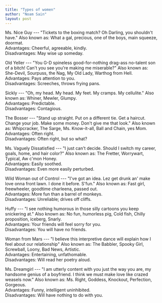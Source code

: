 ```yaml
---
title: "Types of women"
author: "Noam Sain"
layout: post
---
```


Ms. Nice Guy --- "Tickets to the boxing match? Oh Darling, you shouldn't have." Also known as: What a gal, precious, one of the boys, main squeeze, doormat.<br>Advantages: Cheerful, agreeable, kindly.<br>Disadvantages: May wise up someday.

Old Yeller --- "You G-D spineless good-for-nothing drag-ass no-talent son of a bitch! Can't you see you're making me miserable?" Also known as: She-Devil, Sourpuss, the Nag, My Old Lady, Warthog from Hell.<br>Advantages: Pays attention to you.<br>Disadvantages: Screeches, throws frying pans.

Sickly --- "Oh, my head. My head. My feet. My cramps. My cellulite." Also known as: Whiner, Mewler, Glumpy.<br>Advantages: Predictable.<br>Disadvantages: Contagious.

The Bosser --- "Stand up straight. Put on a different tie. Get a haircut. Change your job. Make some money. Don't give me that look." Also known as: Whipcracker, The Sarge, Ms. Know-it-all, Ball and Chain, yes Mom.<br>Advantages: Often right.<br>Disadvantages: Often right, but so what?

Ms. Vaguely Dissatisfied --- "I just can't decide. Should I switch my career, goals, home, and hair color?" Also known as: The Fretter, Worrywart, Typical, Aw c'mon Honey.<br>Advantages: Easily soothed.<br>Disadvantages: Even more easily perturbed.

Wild Woman out of Control --- "I've got an idea. Lez get drunk an' make love onna front lawn. I done it before. S'fun." Also known as: Fast girl, freewheeler, goodtime charleena, passed out.<br>Advantages: More fun than a barrel of monkeys.<br>Disadvantages: Unreliable; drives off cliffs.

Huffy --- "I see nothing humorous in those silly cartoons you keep snickering at." Also known as: No fun, humorless pig, Cold fish, Chilly proposition, iceberg, Snarly.<br>Advantages: Your friends will feel sorry for you.<br>Disadvantages: You will have no friends.

Woman from Mars --- "I believe this interpretive dance will explain how I feel about our relationship" Also known as: The Babbler, Spooky Girl, Screwball, Loony, Bad News, Artistic.<br>Advantages: Entertaining, unfathomable.<br>Disadvantages: Will read her poetry aloud.

Ms. Dreamgirl --- "I am utterly content with you just the way you are, my handsome genius of a boyfriend. I think we must make love like crazed weasels now." Also known as: Ms. Right, Goddess, Knockout, Perfection, Gorgeous.<br>Advantages: Funny, intelligent uninhibited.<br>Disadvantages: Will have nothing to do with you.

